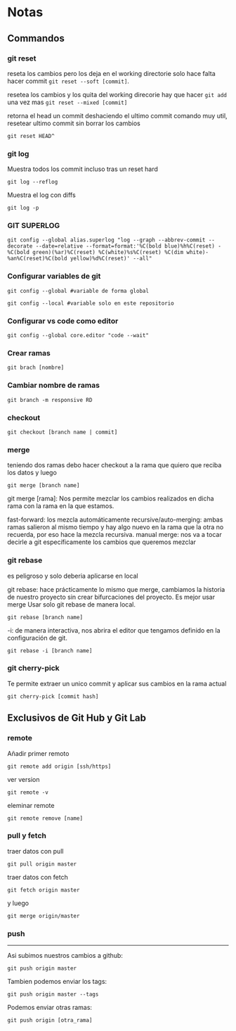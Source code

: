 # Notas

## Commandos

### git reset

reseta los cambios pero los deja en el working directorie solo hace falta hacer commit
```git reset --soft [commit]```.

resetea los cambios y los quita del working direcorie hay que hacer ```git add``` una vez mas
```git reset --mixed [commit]```

retorna el head un commit deshaciendo el ultimo commit
comando muy util, resetear ultimo commit sin borrar los cambios

```shell
git reset HEAD^
```

### git log

Muestra todos los commit incluso tras un reset hard

```shell
git log --reflog
```

Muestra el log con diffs

```shell
git log -p
```

### GIT SUPERLOG

```shell
git config --global alias.superlog "log --graph --abbrev-commit --decorate --date=relative --format=format:'%C(bold blue)%h%C(reset) - %C(bold green)(%ar)%C(reset) %C(white)%s%C(reset) %C(dim white)- %an%C(reset)%C(bold yellow)%d%C(reset)' --all"
```

### Configurar variables de git

```shell
git config --global #variable de forma global

git config --local #variable solo en este repositorio
```

### Configurar vs code como editor

```shell
git config --global core.editor "code --wait"
```

### Crear ramas

```shell
git brach [nombre]
```

### Cambiar nombre de ramas

```shell
git branch -m responsive RD

```

### checkout

```shell
git checkout [branch name | commit]
```

### merge

teniendo dos ramas debo hacer checkout a la rama que quiero que reciba los datos 
y luego

```shell
git merge [branch name]
```

git merge [rama]: Nos permite mezclar los cambios realizados en dicha rama con la rama en la que estamos.

fast-forward: los mezcla automáticamente
recursive/auto-merging: ambas ramas salieron al mismo tiempo y hay algo nuevo en la rama que la otra no recuerda, por eso hace la mezcla recursiva.
manual merge: nos va a tocar decirle a git específicamente los cambios que queremos mezclar

### git rebase

es peligroso y solo deberia aplicarse en local

git rebase: hace prácticamente lo mismo que merge, cambiamos la historia de nuestro proyecto sin crear bifurcaciones del proyecto. Es mejor usar merge
Usar solo git rebase de manera local.

```shell
git rebase [branch name]
```

-i: de manera interactiva, nos abrira el editor que tengamos definido en la configuración de git.

```shell
git rebase -i [branch name]
```

### git cherry-pick

Te permite extraer un unico commit y aplicar sus cambios en la rama actual

```shell
git cherry-pick [commit hash]
```

## Exclusivos de Git Hub y Git Lab

### remote

Añadir primer remoto

```shell
git remote add origin [ssh/https]
```

ver version

```shell
git remote -v
```

eleminar remote

```shell
git remote remove [name]
```

### pull y fetch

traer datos con pull

```shell
git pull origin master
```

traer datos con fetch

```shell
git fetch origin master
```

y luego

```shell
git merge origin/master
```

### push

------

Asi subimos nuestros cambios a github:

```shell
git push origin master
```

Tambien podemos enviar los tags:

```shell
git push origin master --tags
```

Podemos enviar otras ramas:

```shell
git push origin [otra_rama]
```
